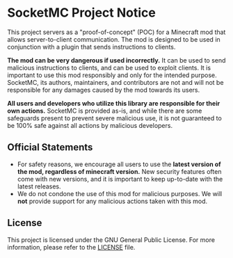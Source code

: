 # SocketMC Project Notice

This project servers as a "proof-of-concept" (POC) for a Minecraft mod that allows server-to-client communication. The mod is designed to be used in conjunction 
with a plugin that sends instructions to clients.

**The mod can be very dangerous if used incorrectly.** It can be used to send malicious instructions to clients, and can be used to exploit clients. It is important
to use this mod responsibly and only for the intended purpose. SocketMC, its authors, maintainers, and contributors are not and will not be responsible for 
any damages caused by the mod towards its users.

**All users and developers who utilize this library are responsible for their own actions.** SocketMC is provided as-is, and while there are some safeguards present
to prevent severe malicious use, it is not guaranteed to be 100% safe against all actions by malicious developers.

## Official Statements

- For safety reasons, we encourage all users to use the **latest version of the mod, regardless of minecraft version.** New security features often come
  with new versions, and it is important to keep up-to-date with the latest releases.
- We do not condone the use of this mod for malicious purposes. We will **not** provide support for any malicious actions taken with this mod.

## License

This project is licensed under the GNU General Public License. For more information, please refer to the [LICENSE](./LICENSE) file.